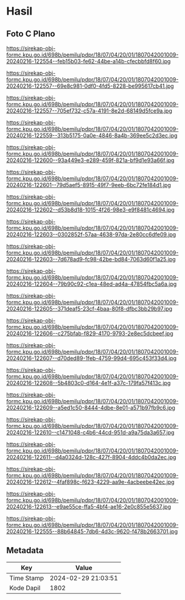 # Hasil

## Foto C Plano

https://sirekap-obj-formc.kpu.go.id/698b/pemilu/pdpr/18/07/04/20/01/1807042001009-20240216-122554--feb15b03-fe62-44be-a14b-cfecbbfd8f60.jpg

https://sirekap-obj-formc.kpu.go.id/698b/pemilu/pdpr/18/07/04/20/01/1807042001009-20240216-122557--69e8c981-0df0-4fd5-8228-be995617cb41.jpg

https://sirekap-obj-formc.kpu.go.id/698b/pemilu/pdpr/18/07/04/20/01/1807042001009-20240216-122557--705ef732-c57a-4191-8e2d-68149d5fce9a.jpg

https://sirekap-obj-formc.kpu.go.id/698b/pemilu/pdpr/18/07/04/20/01/1807042001009-20240216-122559--313b5175-0a0e-4846-8a4b-369ee5c2d3ec.jpg

https://sirekap-obj-formc.kpu.go.id/698b/pemilu/pdpr/18/07/04/20/01/1807042001009-20240216-122600--93a449e3-e289-459f-821a-bf9d1e93a66f.jpg

https://sirekap-obj-formc.kpu.go.id/698b/pemilu/pdpr/18/07/04/20/01/1807042001009-20240216-122601--79d5aef5-8915-49f7-9eeb-6bc72fe184d1.jpg

https://sirekap-obj-formc.kpu.go.id/698b/pemilu/pdpr/18/07/04/20/01/1807042001009-20240216-122602--d53b8d18-1015-4f26-98e3-e9f8481c4694.jpg

https://sirekap-obj-formc.kpu.go.id/698b/pemilu/pdpr/18/07/04/20/01/1807042001009-20240216-122603--0302852f-57aa-4638-97da-2e80cc6dfe09.jpg

https://sirekap-obj-formc.kpu.go.id/698b/pemilu/pdpr/18/07/04/20/01/1807042001009-20240216-122603--7d678ad9-fc98-42be-bd84-7063d60f1a25.jpg

https://sirekap-obj-formc.kpu.go.id/698b/pemilu/pdpr/18/07/04/20/01/1807042001009-20240216-122604--79b90c92-c1ea-48ed-ad4a-47854fbc5a6a.jpg

https://sirekap-obj-formc.kpu.go.id/698b/pemilu/pdpr/18/07/04/20/01/1807042001009-20240216-122605--371deaf5-23cf-4baa-80f8-dfbc3bb29b97.jpg

https://sirekap-obj-formc.kpu.go.id/698b/pemilu/pdpr/18/07/04/20/01/1807042001009-20240216-122606--c275bfab-f829-4170-9793-2e8ec5dcbeef.jpg

https://sirekap-obj-formc.kpu.go.id/698b/pemilu/pdpr/18/07/04/20/01/1807042001009-20240216-122607--d70ded89-1feb-4759-99d4-695c453f33d4.jpg

https://sirekap-obj-formc.kpu.go.id/698b/pemilu/pdpr/18/07/04/20/01/1807042001009-20240216-122608--5b4803c0-d164-4e1f-a37c-179fa57f413c.jpg

https://sirekap-obj-formc.kpu.go.id/698b/pemilu/pdpr/18/07/04/20/01/1807042001009-20240216-122609--a5ed1c50-8444-4dbe-8e01-a571b97fb9c6.jpg

https://sirekap-obj-formc.kpu.go.id/698b/pemilu/pdpr/18/07/04/20/01/1807042001009-20240216-122610--c1471048-c4b6-44cd-951d-a9a75da3a657.jpg

https://sirekap-obj-formc.kpu.go.id/698b/pemilu/pdpr/18/07/04/20/01/1807042001009-20240216-122611--d4a0324d-128c-427f-8904-4ddc4b0da2ec.jpg

https://sirekap-obj-formc.kpu.go.id/698b/pemilu/pdpr/18/07/04/20/01/1807042001009-20240216-122612--4faf898c-f623-4229-aa9e-4acbeebe42ec.jpg

https://sirekap-obj-formc.kpu.go.id/698b/pemilu/pdpr/18/07/04/20/01/1807042001009-20240216-122613--e9ae55ce-ffa5-4bf4-ae16-2e0c855e5637.jpg

https://sirekap-obj-formc.kpu.go.id/698b/pemilu/pdpr/18/07/04/20/01/1807042001009-20240216-122555--88b64845-7db6-4d3c-9620-f478b2663701.jpg


## Metadata

| Key        | Value               |
| ---------- | ------------------- |
| Time Stamp | 2024-02-29 21:03:51 |
| Kode Dapil | 1802                |



